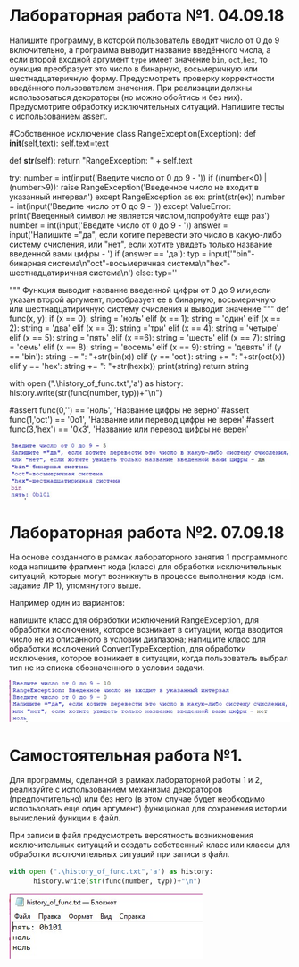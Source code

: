 # Лабораторная работа №1. 04.09.18

Напишите программу, в которой пользователь вводит число от 0 до 9 включительно, а программа выводит название введённого числа, а если второй входной аргумент ```type``` имеет значение ```bin```, ```oct```,```hex```, то функция преобразует это число в бинарную, восьмеричную или шестнадцатеричную форму. Предусмотреть проверку корректности введённого пользователем значения.
При реализации должны использоваться декораторы (но можно обойтись и без них). 
Предусмотрите обработку исключительных ситуаций. 
Напишите тесты с использованием assert.

#Собственное исключение
class RangeException(Exception):
  def __init__(self,text):
    self.text=text

  def __str__(self):
    return "RangeException: " + self.text

try:
  number = int(input('Введите число от 0 до 9 - '))
  if ((number<0) | (number>9)):
    raise RangeException('Введенное число не входит в указанный интервал')
except RangeException as ex:
  print(str(ex))
  number = int(input('Введите число от 0 до 9 - '))
except ValueError:
  print('Введенный символ не является числом,попробуйте еще раз')
  number = int(input('Введите число от 0 до 9 - '))
answer = input('Напишите ="да", если хотите перевести это число в какую-либо систему счисления, или "нет", если хотите увидеть только название введенной вами цифры - ')
if (answer == 'да'):
  typ = input('"bin"-бинарная система\n"oct"-восьмеричная система\n"hex"-шестнадцатиричная система\n')
else:
  typ=''


"""
Функция выводит название введенной цифры от 0 до 9 или,если указан второй аргумент, преобразует ее в бинарную, восьмеричную или шестнадцатиричную систему счисления и выводит значение
"""
def func(x, y):
    if (x == 0):
      string = 'ноль'
    elif (x == 1):
      string = 'один'
    elif (x == 2):
      string = 'два'
    elif (x == 3):
      string ='три'
    elif (x == 4):
      string = 'четыре'
    elif (x == 5):
      string = 'пять'
    elif (x ==6):
      string = 'шесть'
    elif (x == 7):
      string = 'семь'
    elif (x == 8):
      string = 'восемь'
    elif (x == 9):
      string = 'девять'
    if (y == 'bin'):
      string += ": "+str(bin(x))
    elif (y == 'oct'):
      string += ": "+str(oct(x))
    elif y == 'hex':
      string += ": "+str(hex(x))
    print(string)
    return string


with open (".\history_of_func.txt",'a') as history:
    history.write(str(func(number, typ))+"\n")

#assert func(0,'') == 'ноль', 'Название цифры не верно'
#assert func(1,'oct') == '0o1', 'Название или перевод цифры не верен'
#assert func(3,'hex') == '0x3', 'Название или перевод цифры не верен'

![скриншот 1](https://github.com/herzenuni/sem5-firsttask-04092018-arinasaf11-2/blob/master/Screenshot_1.jpg?raw=true)

# Лабораторная работа №2. 07.09.18

На основе созданного в рамках лабораторного занятия 1 программного кода напишите фрагмент кода (класс) для обработки исключительных ситуаций, которые могут возникнуть в процессе выполнения кода (см. задание ЛР 1), упомянутого выше.

Например один из вариантов:

напишите класс для обработки исключений RangeException, для обработки исключения, которое возникает в ситуации, когда вводится число не из описанного в условии диапазона;
напишите класс для обработки исключений ConvertTypeException, для обработки исключения, которое возникает в ситуации, когда пользователь выбрал тип не из списка обозначенного в условии задачи.

![скриншот 2](https://github.com/herzenuni/sem5-firsttask-04092018-arinasaf11-2/blob/master/Screenshot_2.jpg?raw=true)

# Самостоятельная работа №1.

Для программы, сделанной в рамках лабораторной работы 1 и 2, реализуйте с использованием механизма декораторов (предпочтительно) или без него (в этом случае будет необходимо использовать еще один аргумент) функционал для сохранения истории вычислений функции в файл. 

При записи в файл предусмотреть вероятность возникновения исключительных ситуаций и создать собственный класс или классы для обработки исключительных ситуаций при записи в файл. 

```python
with open (".\history_of_func.txt",'a') as history:
      history.write(str(func(number, typ))+"\n")
```
![Запись в файл](https://github.com/herzenuni/sem5-firsttask-04092018-arinasaf11-2/blob/master/history_of_func.jpg?raw=true)
